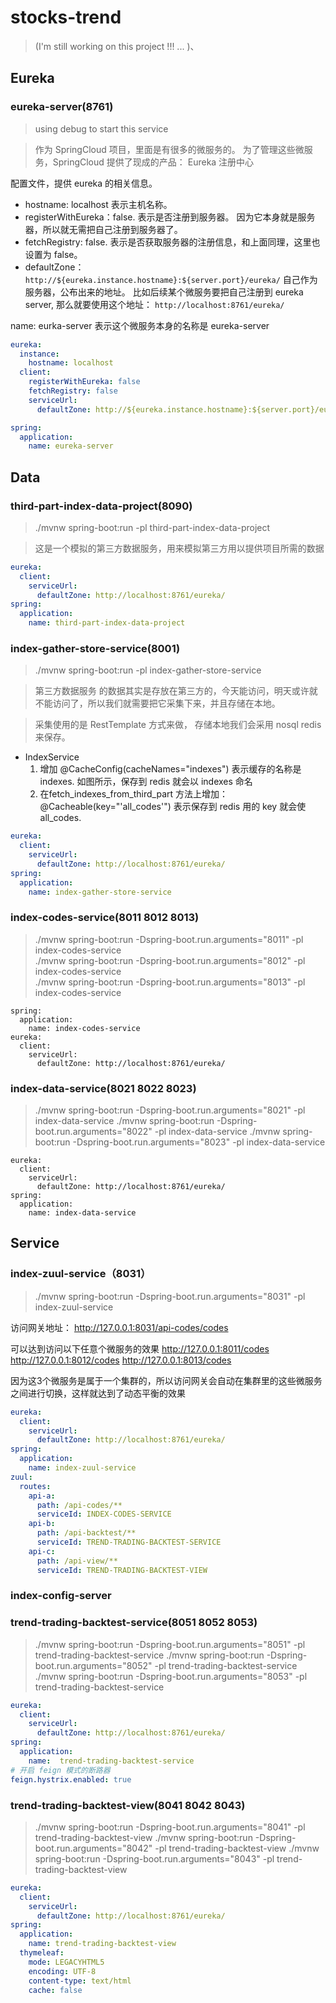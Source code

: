 # stocks-trend
> (I'm still working on this project !!! ... )、

## Eureka
### eureka-server(8761)
> using debug to start this service  

>作为 SpringCloud 项目，里面是有很多的微服务的。 为了管理这些微服务，SpringCloud 提供了现成的产品： Eureka 注册中心

配置文件，提供 eureka 的相关信息。
- hostname: localhost 表示主机名称。
- registerWithEureka：false. 表示是否注册到服务器。 因为它本身就是服务器，所以就无需把自己注册到服务器了。
- fetchRegistry: false. 表示是否获取服务器的注册信息，和上面同理，这里也设置为 false。
- defaultZone： `http://${eureka.instance.hostname}:${server.port}/eureka/` 自己作为服务器，公布出来的地址。 比如后续某个微服务要把自己注册到 eureka server, 那么就要使用这个地址： `http://localhost:8761/eureka/`

name: eurka-server 表示这个微服务本身的名称是 eureka-server

```yml
eureka:
  instance:
    hostname: localhost
  client:
    registerWithEureka: false
    fetchRegistry: false
    serviceUrl:
      defaultZone: http://${eureka.instance.hostname}:${server.port}/eureka/

spring:
  application:
    name: eureka-server
```

## Data
### third-part-index-data-project(8090)
> ./mvnw spring-boot:run -pl third-part-index-data-project 

> 这是一个模拟的第三方数据服务，用来模拟第三方用以提供项目所需的数据
```yml
eureka:
  client:
    serviceUrl:
      defaultZone: http://localhost:8761/eureka/
spring:
  application:
    name: third-part-index-data-project
```

### index-gather-store-service(8001)
> ./mvnw spring-boot:run -pl index-gather-store-service 

>第三方数据服务 的数据其实是存放在第三方的，今天能访问，明天或许就不能访问了，所以我们就需要把它采集下来，并且存储在本地。

>采集使用的是 RestTemplate 方式来做， 存储本地我们会采用 nosql redis 来保存。
- IndexService
    1. 增加 @CacheConfig(cacheNames="indexes") 表示缓存的名称是 indexes. 如图所示，保存到 redis 就会以 indexes 命名
    2. 在fetch_indexes_from_third_part 方法上增加： @Cacheable(key="'all_codes'") 表示保存到 redis 用的 key 就会使 all_codes.

```yml
eureka:
  client:
    serviceUrl:
      defaultZone: http://localhost:8761/eureka/
spring:
  application:
    name: index-gather-store-service
```

### index-codes-service(8011 8012 8013)
> ./mvnw spring-boot:run -Dspring-boot.run.arguments="8011" -pl index-codes-service  
> ./mvnw spring-boot:run -Dspring-boot.run.arguments="8012" -pl index-codes-service  
> ./mvnw spring-boot:run -Dspring-boot.run.arguments="8013" -pl index-codes-service  
```
spring:
  application:
    name: index-codes-service
eureka:
  client:
    serviceUrl:
      defaultZone: http://localhost:8761/eureka/
```

### index-data-service(8021 8022 8023)
> ./mvnw spring-boot:run -Dspring-boot.run.arguments="8021" -pl index-data-service 
> ./mvnw spring-boot:run -Dspring-boot.run.arguments="8022" -pl index-data-service 
> ./mvnw spring-boot:run -Dspring-boot.run.arguments="8023" -pl index-data-service 
```
eureka:
  client:
    serviceUrl:
      defaultZone: http://localhost:8761/eureka/
spring:
  application:
    name: index-data-service
```
## Service
### index-zuul-service（8031）
> ./mvnw spring-boot:run -Dspring-boot.run.arguments="8031" -pl index-zuul-service

访问网关地址：
http://127.0.0.1:8031/api-codes/codes

可以达到访问以下任意个微服务的效果
http://127.0.0.1:8011/codes
http://127.0.0.1:8012/codes
http://127.0.0.1:8013/codes

因为这3个微服务是属于一个集群的，所以访问网关会自动在集群里的这些微服务之间进行切换，这样就达到了动态平衡的效果

```yml
eureka:
  client:
    serviceUrl:
      defaultZone: http://localhost:8761/eureka/
spring:
  application:
    name: index-zuul-service
zuul:
  routes:
    api-a:
      path: /api-codes/**
      serviceId: INDEX-CODES-SERVICE
    api-b:
      path: /api-backtest/**
      serviceId: TREND-TRADING-BACKTEST-SERVICE
    api-c:
      path: /api-view/**
      serviceId: TREND-TRADING-BACKTEST-VIEW
```

### index-config-server


### trend-trading-backtest-service(8051 8052 8053)
> ./mvnw spring-boot:run -Dspring-boot.run.arguments="8051" -pl trend-trading-backtest-service 
> ./mvnw spring-boot:run -Dspring-boot.run.arguments="8052" -pl trend-trading-backtest-service
> ./mvnw spring-boot:run -Dspring-boot.run.arguments="8053" -pl trend-trading-backtest-service
```yml
eureka:
  client:
    serviceUrl:
      defaultZone: http://localhost:8761/eureka/
spring:
  application:
    name:  trend-trading-backtest-service
# 开启 feign 模式的断路器
feign.hystrix.enabled: true
```

### trend-trading-backtest-view(8041 8042 8043)
> ./mvnw spring-boot:run -Dspring-boot.run.arguments="8041" -pl trend-trading-backtest-view
> ./mvnw spring-boot:run -Dspring-boot.run.arguments="8042" -pl trend-trading-backtest-view
> ./mvnw spring-boot:run -Dspring-boot.run.arguments="8043" -pl trend-trading-backtest-view
```yml
eureka:
  client:
    serviceUrl:
      defaultZone: http://localhost:8761/eureka/
spring:
  application:
    name: trend-trading-backtest-view
  thymeleaf:
    mode: LEGACYHTML5
    encoding: UTF-8
    content-type: text/html
    cache: false
```
